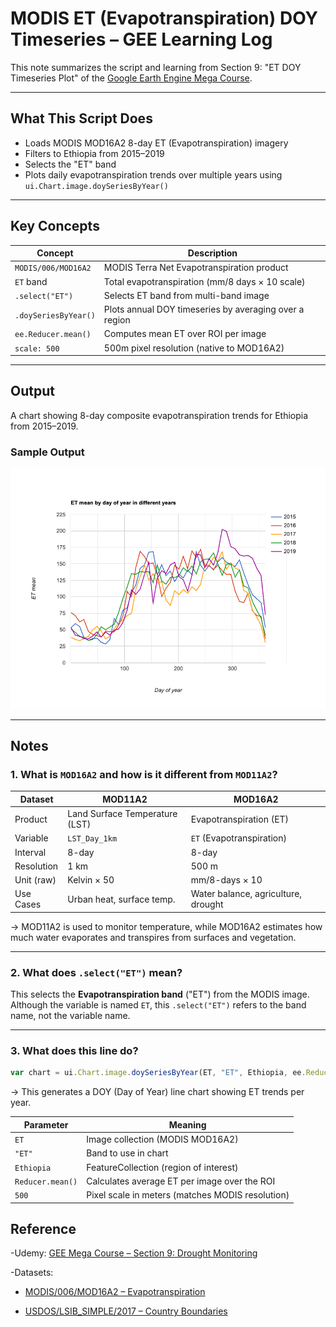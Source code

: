 # MODIS ET (Evapotranspiration) DOY Timeseries – GEE Learning Log

This note summarizes the script and learning from Section 9: "ET DOY Timeseries Plot" of the [Google Earth Engine Mega Course](https://www.udemy.com/course/google-earth-engine-gis-remote-sensing/learn/lecture/42661852).

---

## What This Script Does

- Loads MODIS MOD16A2 8-day ET (Evapotranspiration) imagery
- Filters to Ethiopia from 2015–2019
- Selects the "ET" band
- Plots daily evapotranspiration trends over multiple years using `ui.Chart.image.doySeriesByYear()`

---

## Key Concepts

| Concept                            | Description |
|------------------------------------|-------------|
| `MODIS/006/MOD16A2`                | MODIS Terra Net Evapotranspiration product |
| `ET` band                          | Total evapotranspiration (mm/8 days × 10 scale) |
| `.select("ET")`                    | Selects ET band from multi-band image |
| `.doySeriesByYear()`               | Plots annual DOY timeseries by averaging over a region |
| `ee.Reducer.mean()`                | Computes mean ET over ROI per image |
| `scale: 500`                       | 500m pixel resolution (native to MOD16A2) |

---

## Output

A chart showing 8-day composite evapotranspiration trends for Ethiopia from 2015–2019.

### Sample Output
![](chart_modis_et_doy_timeseries_2015-2019_ethiopia.png)

---

## Notes

### 1. What is `MOD16A2` and how is it different from `MOD11A2`?

| Dataset        | MOD11A2                        | MOD16A2                              |
|----------------|--------------------------------|--------------------------------------|
| Product        | Land Surface Temperature (LST) | Evapotranspiration (ET)              |
| Variable       | `LST_Day_1km`                  | `ET` (Evapotranspiration)            |
| Interval       | 8-day                          | 8-day                                |
| Resolution     | 1 km                           | 500 m                                |
| Unit (raw)     | Kelvin × 50                    | mm/8-days × 10                       |
| Use Cases      | Urban heat, surface temp.      | Water balance, agriculture, drought  |

→ MOD11A2 is used to monitor temperature, while MOD16A2 estimates how much water evaporates and transpires from surfaces and vegetation.

---

### 2. What does `.select("ET")` mean?

This selects the **Evapotranspiration band** ("ET") from the MODIS image.  
Although the variable is named `ET`, this `.select("ET")` refers to the band name, not the variable name.

---

### 3. What does this line do?

```javascript
var chart = ui.Chart.image.doySeriesByYear(ET, "ET", Ethiopia, ee.Reducer.mean(), 500);
```
→ This generates a DOY (Day of Year) line chart showing ET trends per year.

| Parameter        | Meaning                                          |
| ---------------- | ------------------------------------------------ |
| `ET`             | Image collection (MODIS MOD16A2)                 |
| `"ET"`           | Band to use in chart                             |
| `Ethiopia`       | FeatureCollection (region of interest)           |
| `Reducer.mean()` | Calculates average ET per image over the ROI     |
| `500`            | Pixel scale in meters (matches MODIS resolution) |


## Reference

-Udemy:
[GEE Mega Course – Section 9: Drought Monitoring](https://www.udemy.com/course/google-earth-engine-gis-remote-sensing/learn/lecture/42661852#overview)

-Datasets:

 - [MODIS/006/MOD16A2 – Evapotranspiration](https://developers.google.com/earth-engine/datasets/catalog/MODIS_NTSG_MOD16A2_105?hl=ja)

 - [USDOS/LSIB_SIMPLE/2017 – Country Boundaries](https://developers.google.com/earth-engine/datasets/catalog/USDOS_LSIB_SIMPLE_2017?hl=ja)
